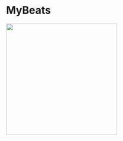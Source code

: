 # MyBeats
<img src="https://github.com/andersonluisp/MyBeats/blob/main/gif/MyBeats.gif?raw=true" width="300px"/>
